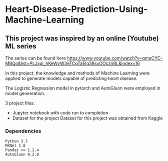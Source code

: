 # Heart-Disease-Prediction-Using-Machine-Learning

## This project was inspired by an online (Youtube) ML series
The series can be found here https://www.youtube.com/watch?v=qmqCYC-MBQo&list=PLJxgi_hKeWvW3eTCgTaEIq38sxOOcznBL&index=16

In this project, the knowledge and methods of  Machine Learning were applied to generate models capable of predicting heart disease.

The Logistic Regression model in pytorch and AutoGluon were employed in model genereation.

3 project files:
* Jupyter notebook with code run to completion
* Dataset for the project
Dataset for this project was obtained from Kaggle

### Dependencies

```
Python 3.7
MXNet 1.8
Pandas >= 1.2.4
AutoGluon 0.2.0 
```
